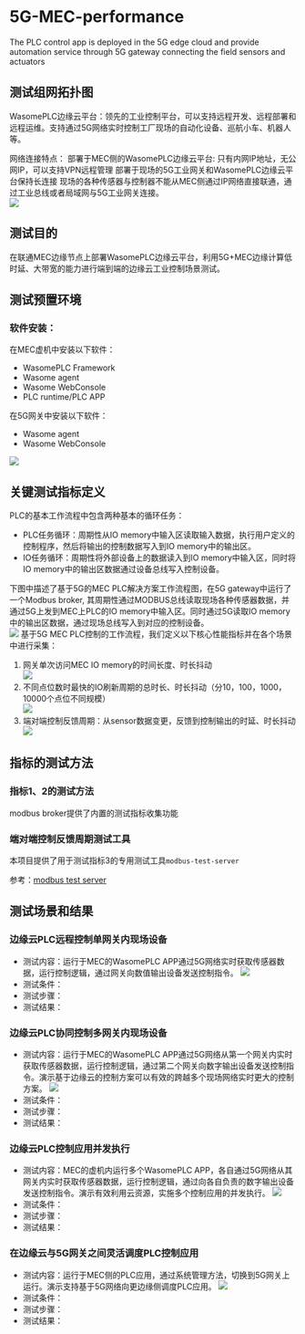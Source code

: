 # 5G-MEC-performance
The PLC control app is deployed in the 5G edge cloud and provide automation service through 5G gateway connecting the field sensors and actuators

## 测试组网拓扑图
WasomePLC边缘云平台：领先的工业控制平台，可以支持远程开发、远程部署和远程运维。支持通过5G网络实时控制工厂现场的自动化设备、巡航小车、机器人等。
 
网络连接特点：
部署于MEC侧的WasomePLC边缘云平台: 只有内网IP地址，无公网IP，可以支持VPN远程管理
部署于现场的5G工业网关和WasomePLC边缘云平台保持长连接
现场的各种传感器与控制器不能从MEC侧通过IP网络直接联通，通过工业总线或者局域网与5G工业网关连接。  
![](./doc/images/topo.png)

## 测试目的
在联通MEC边缘节点上部署WasomePLC边缘云平台，利用5G+MEC边缘计算低时延、大带宽的能力进行端到端的边缘云工业控制场景测试。

## 测试预置环境

### 软件安装：
在MEC虚机中安装以下软件：
- WasomePLC Framework
- Wasome agent 
- Wasome WebConsole
- PLC runtime/PLC APP

在5G网关中安装以下软件：
- Wasome agent 
- Wasome WebConsole  

![](./doc/images/software_install.png)

## 关键测试指标定义
PLC的基本工作流程中包含两种基本的循环任务：
- PLC任务循环：周期性从IO memory中输入区读取输入数据，执行用户定义的控制程序，然后将输出的控制数据写入到IO memory中的输出区。
- IO任务循环：周期性将外部设备上的数据读入到IO memory中输入区，同时将IO memory中的输出区数据通过设备总线写入控制设备。

下图中描述了基于5G的MEC PLC解决方案工作流程图，在5G gateway中运行了一个Modbus broker, 其周期性通过MODBUS总线读取现场各种传感器数据，并通过5G上发到MEC上PLC的IO memory中输入区。同时通过5G读取IO memory中的输出区数据，通过现场总线写入到对应的控制设备。  
![](./doc/images/metrics.png)
基于5G MEC PLC控制的工作流程，我们定义以下核心性能指标并在各个场景中进行采集：
1. 网关单次访问MEC IO memory的时间长度、时长抖动  
![](./doc/images/metric1.png)  
2. 不同点位数时最快的IO刷新周期的总时长、时长抖动（分10，100，1000，10000个点位不同规模）  
![](./doc/images/metric2.png)  
3. 端对端控制反馈周期：从sensor数据变更，反馈到控制输出的时延、时长抖动  
![](./doc/images/metric3.png)  
## 指标的测试方法

### 指标1、2的测试方法
modbus broker提供了内置的测试指标收集功能


### 端对端控制反馈周期测试工具
本项目提供了用于测试指标3的专用测试工具`modbus-test-server`  

参考：[modbus test server](./tools/mb-test-server/README.md)



## 测试场景和结果
### 边缘云PLC远程控制单网关内现场设备
- 测试内容：运行于MEC的WasomePLC APP通过5G网络实时获取传感器数据，运行控制逻辑，通过网关向数值输出设备发送控制指令。 
  ![](./doc/images/scenario1.png)  
- 测试条件：
- 测试步骤：
- 测试结果：

### 边缘云PLC协同控制多网关内现场设备
- 测试内容：运行于MEC的WasomePLC APP通过5G网络从第一个网关内实时获取传感器数据，运行控制逻辑，通过第二个网关向数字输出设备发送控制指令。演示基于边缘云的控制方案可以有效的跨越多个现场网络实时更大的控制方案。
  ![](./doc/images/scenario1.png)  
- 测试条件：
- 测试步骤：
- 测试结果：
### 边缘云PLC控制应用并发执行
- 测试内容：MEC的虚机内运行多个WasomePLC APP，各自通过5G网络从其网关内实时获取传感器数据，运行控制逻辑，通过向各自负责的数字输出设备发送控制指令。演示有效利用云资源，实施多个控制应用的并发执行。
  ![](./doc/images/scenario1.png)  
- 测试条件：
- 测试步骤：
- 测试结果：
### 在边缘云与5G网关之间灵活调度PLC控制应用
- 测试内容：运行于MEC侧的PLC应用，通过系统管理方法，切换到5G网关上运行。演示支持基于5G网络向更边缘侧调度PLC应用。
  ![](./doc/images/scenario1.png)  
- 测试条件：
- 测试步骤：
- 测试结果：

